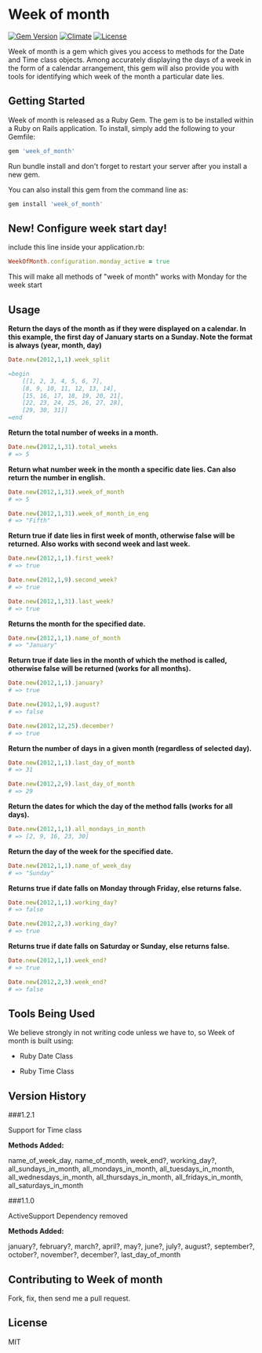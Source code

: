 # Week of month

[![Gem Version](https://badge.fury.io/rb/week_of_month.svg)][gem]
[![Climate](https://codeclimate.com/github/sachin87/week-of-month.png)][climate]
[![License](http://img.shields.io/license/MIT.png?color=green)][license]

[gem]: http://badge.fury.io/rb/week_of_month
[climate]: https://codeclimate.com/github/sachin87/week-of-month
[license]: http://opensource.org/licenses/MIT

Week of month is a gem which gives you access to methods for the Date and Time class objects. Among accurately displaying the days of a week in the form of a calendar arrangement, this gem will also provide you with tools for identifying which week of the month a particular date lies.

## Getting Started

Week of month is released as a Ruby Gem. The gem is to be installed within a Ruby
on Rails application. To install, simply add the following to your Gemfile:

```ruby
gem 'week_of_month'
```

Run bundle install and don't forget to restart your server after you install a new gem.

You can also install this gem from the command line as:

```ruby
gem install 'week_of_month'
```
## New! Configure week start day!

include this line inside your application.rb:

```ruby
WeekOfMonth.configuration.monday_active = true
```
This will make all methods of "week of month" works with Monday for the week start

## Usage

**Return the days of the month as if they were displayed on a calendar. In this example, the first day of January starts on a Sunday. Note the format is always (year, month, day)**

```ruby
Date.new(2012,1,1).week_split

=begin
    [[1, 2, 3, 4, 5, 6, 7],
    [8, 9, 10, 11, 12, 13, 14],
    [15, 16, 17, 18, 19, 20, 21],
    [22, 23, 24, 25, 26, 27, 28],
    [29, 30, 31]]
=end
```
**Return the total number of weeks in a month.**

```ruby
Date.new(2012,1,31).total_weeks
# => 5
```

**Return what number week in the month a specific date lies. Can also return the number in english.**

```ruby
Date.new(2012,1,31).week_of_month
# => 5

Date.new(2012,1,31).week_of_month_in_eng
# => "Fifth"
```

**Return true if date lies in first week of month, otherwise false will be returned. Also works with second week and last week.**

```ruby
Date.new(2012,1,1).first_week?
# => true

Date.new(2012,1,9).second_week?
# => true

Date.new(2012,1,31).last_week?
# => true
```

**Returns the month for the specified date.**

```ruby
Date.new(2012,1,1).name_of_month
# => "January"
```

**Return true if date lies in the month of which the method is called, otherwise false will be returned (works for all months).**

```ruby
Date.new(2012,1,1).january?
# => true

Date.new(2012,1,9).august?
# => false

Date.new(2012,12,25).december?
# => true
```

**Return the number of days in a given month (regardless of selected day).**

```ruby
Date.new(2012,1,1).last_day_of_month
# => 31

Date.new(2012,2,9).last_day_of_month
# => 29
```

**Return the dates for which the day of the method falls (works for all days).**

```ruby
Date.new(2012,1,1).all_mondays_in_month
# => [2, 9, 16, 23, 30]
```

**Return the day of the week for the specified date.**

```ruby
Date.new(2012,1,1).name_of_week_day
# => "Sunday"
```

**Returns true if date falls on Monday through Friday, else returns false.**

```ruby
Date.new(2012,1,1).working_day?
# => false

Date.new(2012,2,3).working_day?
# => true
```

**Returns true if date falls on Saturday or Sunday, else returns false.**

```ruby
Date.new(2012,1,1).week_end?
# => true

Date.new(2012,2,3).week_end?
# => false
```





## Tools Being Used

We believe strongly in not writing code unless we have to, so Week of month is built using:

* Ruby Date Class

* Ruby Time Class

## Version History

###1.2.1

Support for Time class

**Methods Added:**

name_of_week_day, name_of_month, week_end?, working_day?,
all_sundays_in_month, all_mondays_in_month, all_tuesdays_in_month,
all_wednesdays_in_month, all_thursdays_in_month, all_fridays_in_month,
all_saturdays_in_month

###1.1.0

ActiveSupport Dependency removed

**Methods Added:**

january?, february?, march?, april?, may?, june?, july?,
august?, september?, october?, november?, december?, last_day_of_month

## Contributing to Week of month

Fork, fix, then send me a pull request.

## License

MIT

